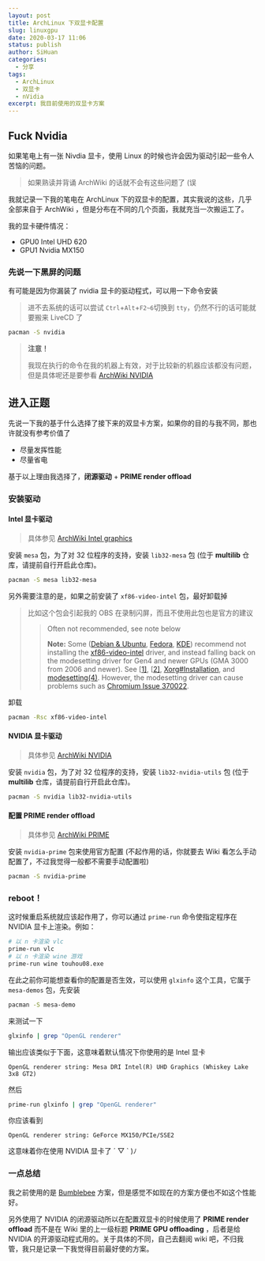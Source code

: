 ```yaml
---
layout: post
title: ArchLinux 下双显卡配置
slug: linuxgpu
date: 2020-03-17 11:06
status: publish
author: SiHuan
categories: 
  - 分享
tags: 
  - ArchLinux
  - 双显卡
  - nVidia
excerpt: 我目前使用的双显卡方案
---
```


## Fuck Nvidia

如果笔电上有一张 Nivdia 显卡，使用 Linux 的时候也许会因为驱动引起一些令人苦恼的问题。

> 如果熟读并背诵 ArchWiki 的话就不会有这些问题了  (误

我就记录一下我的笔电在 ArchLinux 下的双显卡的配置，其实我说的这些，几乎全部来自于 ArchWiki ，但是分布在不同的几个页面，我就充当一次搬运工了。

我的显卡硬件情况：

- GPU0 Intel UHD 620
- GPU1 Nvidia MX150


### 先说一下黑屏的问题

有可能是因为你漏装了 nvidia 显卡的驱动程式，可以用一下命令安装 

> 进不去系统的话可以尝试 `Ctrl`+`Alt`+`F2~6`切换到 `tty`，仍然不行的话可能就要搬来 LiveCD 了

```bash
pacman -S nvidia
```

> **注意！**
>
> 我现在执行的命令在我的机器上有效，对于比较新的机器应该都没有问题，但是具体呢还是要参看 [ArchWiki NVIDIA](https://wiki.archlinux.org/index.php/NVIDIA#Installation)



## 进入正题

先说一下我的基于什么选择了接下来的双显卡方案，如果你的目的与我不同，那也许就没有参考价值了

- 尽量发挥性能
- 尽量省电

基于以上理由我选择了，**闭源驱动** + **PRIME render offload**

### 安装驱动

#### Intel 显卡驱动

> 具体参见 [ArchWiki Intel graphics](https://wiki.archlinux.org/index.php/Intel_graphics)

安装 `mesa` 包，为了对 32 位程序的支持，安装 `lib32-mesa` 包 (位于 **multilib** 仓库，请提前自行开启此仓库)。

```bash
pacman -S mesa lib32-mesa
```

另外需要注意的是，如果之前安装了 `xf86-video-intel` 包，最好卸载掉

> 比如这个包会引起我的 OBS 在录制闪屏，而且不使用此包也是官方的建议
>
> >Often not recommended, see note below
> >
> >**Note:** Some ([Debian & Ubuntu](http://www.phoronix.com/scan.php?page=news_item&px=Ubuntu-Debian-Abandon-Intel-DDX), [Fedora](http://www.phoronix.com/scan.php?page=news_item&px=Fedora-Xorg-Intel-DDX-Switch), [KDE](https://community.kde.org/Plasma/5.9_Errata#Intel_GPUs)) recommend not installing the [xf86-video-intel](https://www.archlinux.org/packages/?name=xf86-video-intel) driver, and instead falling back on the modesetting driver for Gen4 and newer GPUs (GMA 3000 from 2006 and newer). See [[1\]](https://web.archive.org/web/20160714232204/https://www.reddit.com/r/archlinux/comments/4cojj9/it_is_probably_time_to_ditch_xf86videointel/), [[2\]](http://www.phoronix.com/scan.php?page=article&item=intel-modesetting-2017&num=1), [Xorg#Installation](https://wiki.archlinux.org/index.php/Xorg#Installation), and [modesetting(4)](https://jlk.fjfi.cvut.cz/arch/manpages/man/modesetting.4). However, the modesetting driver can cause problems such as [Chromium Issue 370022](https://bugs.chromium.org/p/chromium/issues/detail?id=370022).

卸载

```bash
pacman -Rsc xf86-video-intel
```

#### NVIDIA 显卡驱动

> 具体参见 [ArchWiki NVIDIA](https://wiki.archlinux.org/index.php/NVIDIA#Installation)

安装 `nvidia` 包，为了对 32 位程序的支持，安装 `lib32-nvidia-utils` 包 (位于 **multilib** 仓库，请提前自行开启此仓库)。

```bash
pacman -S nvidia lib32-nvidia-utils
```

#### 配置 PRIME render offload

> 具体参见 [ArchWiki PRIME](https://wiki.archlinux.org/index.php/PRIME#PRIME_render_offload)

安装 `nvidia-prime` 包来使用官方配置 (不起作用的话，你就要去 Wiki 看怎么手动配置了，不过我觉得一般都不需要手动配置啦)

```bash
pacman -S nvidia-prime
```

### reboot！

这时候重启系统就应该起作用了，你可以通过 `prime-run` 命令使指定程序在 NVIDIA 显卡上渲染。例如：

```bash
# 以 n 卡渲染 vlc
prime-run vlc
# 以 n 卡渲染 wine 游戏
prime-run wine touhou08.exe
```

在此之前你可能想查看你的配置是否生效，可以使用 `glxinfo` 这个工具，它属于 `mesa-demos` 包，先安装

```bash
pacman -S mesa-demo
```

来测试一下

```bash
glxinfo | grep "OpenGL renderer"
```

输出应该类似于下面，这意味着默认情况下你使用的是 Intel 显卡

```
OpenGL renderer string: Mesa DRI Intel(R) UHD Graphics (Whiskey Lake 3x8 GT2)
```

然后

```bash
prime-run glxinfo | grep "OpenGL renderer"
```

你应该看到

```
OpenGL renderer string: GeForce MX150/PCIe/SSE2
```

这意味着你在使用 NVIDIA 显卡了 ´ ▽ ` )ﾉ

### 一点总结

我之前使用的是 [Bumblebee](https://wiki.archlinux.org/index.php/Bumblebee) 方案，但是感觉不如现在的方案方便也不如这个性能好。

另外使用了 NVIDIA 的闭源驱动所以在配置双显卡的时候使用了 **PRIME render offload** 而不是在 Wiki 里的上一级标题 **PRIME GPU offloading** ，后者是给 NVIDIA 的开源驱动程式用的。关于具体的不同，自己去翻阅 wiki 吧，不归我管，我只是记录一下我觉得目前最好使的方案。